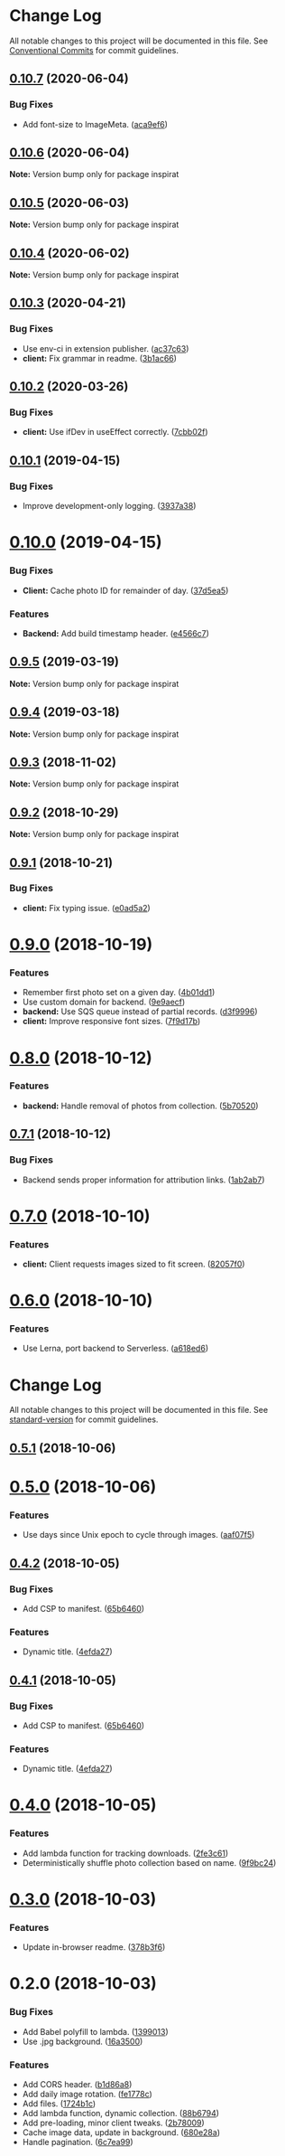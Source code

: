 # Change Log

All notable changes to this project will be documented in this file.
See [Conventional Commits](https://conventionalcommits.org) for commit guidelines.

## [0.10.7](https://github.com/darkobits/inspirat/compare/v0.10.6...v0.10.7) (2020-06-04)


### Bug Fixes

* Add font-size to ImageMeta. ([aca9ef6](https://github.com/darkobits/inspirat/commit/aca9ef6c8fddd8b9b7bc0dab675301d26303f309))





## [0.10.6](https://github.com/darkobits/inspirat/compare/v0.10.5...v0.10.6) (2020-06-04)

**Note:** Version bump only for package inspirat





## [0.10.5](https://github.com/darkobits/inspirat/compare/v0.10.4...v0.10.5) (2020-06-03)

**Note:** Version bump only for package inspirat





## [0.10.4](https://github.com/darkobits/inspirat/compare/v0.10.3...v0.10.4) (2020-06-02)

**Note:** Version bump only for package inspirat





## [0.10.3](https://github.com/darkobits/inspirat/compare/v0.10.2...v0.10.3) (2020-04-21)


### Bug Fixes

* Use env-ci in extension publisher. ([ac37c63](https://github.com/darkobits/inspirat/commit/ac37c631afed2703773e0c6dbee98f761b64b6ae))
* **client:** Fix grammar in readme. ([3b1ac66](https://github.com/darkobits/inspirat/commit/3b1ac66cd188649de20980609521e8297bb69bf6))





## [0.10.2](https://github.com/darkobits/inspirat/compare/v0.10.1...v0.10.2) (2020-03-26)


### Bug Fixes

* **client:** Use ifDev in useEffect correctly. ([7cbb02f](https://github.com/darkobits/inspirat/commit/7cbb02faeba378d4904423d5b780e6e40a3ee0a9))





## [0.10.1](https://github.com/darkobits/inspirat/compare/v0.10.0...v0.10.1) (2019-04-15)


### Bug Fixes

* Improve development-only logging. ([3937a38](https://github.com/darkobits/inspirat/commit/3937a38))





# [0.10.0](https://github.com/darkobits/inspirat/compare/v0.9.5...v0.10.0) (2019-04-15)


### Bug Fixes

* **Client:** Cache photo ID for remainder of day. ([37d5ea5](https://github.com/darkobits/inspirat/commit/37d5ea5))


### Features

* **Backend:** Add build timestamp header. ([e4566c7](https://github.com/darkobits/inspirat/commit/e4566c7))





## [0.9.5](https://github.com/darkobits/inspirat/compare/v0.9.4...v0.9.5) (2019-03-19)

**Note:** Version bump only for package inspirat





## [0.9.4](https://github.com/darkobits/inspirat/compare/v0.9.3...v0.9.4) (2019-03-18)

**Note:** Version bump only for package inspirat





## [0.9.3](https://github.com/darkobits/inspirat/compare/v0.9.2...v0.9.3) (2018-11-02)

**Note:** Version bump only for package inspirat





## [0.9.2](https://github.com/darkobits/inspirat/compare/v0.9.1...v0.9.2) (2018-10-29)

**Note:** Version bump only for package inspirat





## [0.9.1](https://github.com/darkobits/inspirat/compare/v0.9.0...v0.9.1) (2018-10-21)


### Bug Fixes

* **client:** Fix typing issue. ([e0ad5a2](https://github.com/darkobits/inspirat/commit/e0ad5a2))





# [0.9.0](https://github.com/darkobits/inspirat/compare/v0.8.0...v0.9.0) (2018-10-19)


### Features

* Remember first photo set on a given day. ([4b01dd1](https://github.com/darkobits/inspirat/commit/4b01dd1))
* Use custom domain for backend. ([9e9aecf](https://github.com/darkobits/inspirat/commit/9e9aecf))
* **backend:** Use SQS queue instead of partial records. ([d3f9996](https://github.com/darkobits/inspirat/commit/d3f9996))
* **client:** Improve responsive font sizes. ([7f9d17b](https://github.com/darkobits/inspirat/commit/7f9d17b))





# [0.8.0](https://github.com/darkobits/inspirat/compare/v0.7.1...v0.8.0) (2018-10-12)


### Features

* **backend:** Handle removal of photos from collection. ([5b70520](https://github.com/darkobits/inspirat/commit/5b70520))





## [0.7.1](https://github.com/darkobits/inspirat/compare/v0.7.0...v0.7.1) (2018-10-12)


### Bug Fixes

* Backend sends proper information for attribution links. ([1ab2ab7](https://github.com/darkobits/inspirat/commit/1ab2ab7))





# [0.7.0](https://github.com/darkobits/inspirat/compare/v0.6.0...v0.7.0) (2018-10-10)


### Features

* **client:** Client requests images sized to fit screen. ([82057f0](https://github.com/darkobits/inspirat/commit/82057f0))





# [0.6.0](https://github.com/darkobits/inspirat/compare/v0.5.1...v0.6.0) (2018-10-10)


### Features

* Use Lerna, port backend to Serverless. ([a618ed6](https://github.com/darkobits/inspirat/commit/a618ed6))





# Change Log

All notable changes to this project will be documented in this file. See [standard-version](https://github.com/conventional-changelog/standard-version) for commit guidelines.

<a name="0.5.1"></a>
## [0.5.1](https://github.com/darkobits/frontlawn-website/compare/v0.5.0...v0.5.1) (2018-10-06)



<a name="0.5.0"></a>
# [0.5.0](https://github.com/darkobits/frontlawn-website/compare/v0.4.2...v0.5.0) (2018-10-06)


### Features

* Use days since Unix epoch to cycle through images. ([aaf07f5](https://github.com/darkobits/frontlawn-website/commit/aaf07f5))



<a name="0.4.2"></a>
## [0.4.2](https://github.com/darkobits/frontlawn-website/compare/v0.4.0...v0.4.2) (2018-10-05)


### Bug Fixes

* Add CSP to manifest. ([65b6460](https://github.com/darkobits/frontlawn-website/commit/65b6460))


### Features

* Dynamic title. ([4efda27](https://github.com/darkobits/frontlawn-website/commit/4efda27))



<a name="0.4.1"></a>
## [0.4.1](https://github.com/darkobits/frontlawn-website/compare/v0.4.0...v0.4.1) (2018-10-05)


### Bug Fixes

* Add CSP to manifest. ([65b6460](https://github.com/darkobits/frontlawn-website/commit/65b6460))


### Features

* Dynamic title. ([4efda27](https://github.com/darkobits/frontlawn-website/commit/4efda27))



<a name="0.4.0"></a>
# [0.4.0](https://github.com/darkobits/frontlawn-website/compare/v0.3.0...v0.4.0) (2018-10-05)


### Features

* Add lambda function for tracking downloads. ([2fe3c61](https://github.com/darkobits/frontlawn-website/commit/2fe3c61))
* Deterministically shuffle photo collection based on name. ([9f9bc24](https://github.com/darkobits/frontlawn-website/commit/9f9bc24))



<a name="0.3.0"></a>
# [0.3.0](https://github.com/darkobits/frontlawn-website/compare/v0.2.0...v0.3.0) (2018-10-03)


### Features

* Update in-browser readme. ([378b3f6](https://github.com/darkobits/frontlawn-website/commit/378b3f6))



<a name="0.2.0"></a>
# 0.2.0 (2018-10-03)


### Bug Fixes

* Add Babel polyfill to lambda. ([1399013](https://github.com/darkobits/frontlawn-website/commit/1399013))
* Use .jpg background. ([16a3500](https://github.com/darkobits/frontlawn-website/commit/16a3500))


### Features

* Add CORS header. ([b1d86a8](https://github.com/darkobits/frontlawn-website/commit/b1d86a8))
* Add daily image rotation. ([fe1778c](https://github.com/darkobits/frontlawn-website/commit/fe1778c))
* Add files. ([1724b1c](https://github.com/darkobits/frontlawn-website/commit/1724b1c))
* Add lambda function, dynamic collection. ([88b6794](https://github.com/darkobits/frontlawn-website/commit/88b6794))
* Add pre-loading, minor client tweaks. ([2b78009](https://github.com/darkobits/frontlawn-website/commit/2b78009))
* Cache image data, update in background. ([680e28a](https://github.com/darkobits/frontlawn-website/commit/680e28a))
* Handle pagination. ([6c7ea99](https://github.com/darkobits/frontlawn-website/commit/6c7ea99))
